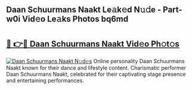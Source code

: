 ## Daan Schuurmans Naakt Le𝚊k𝚎d N𝚞𝚍e - Part-w0i Vid𝚎o Le𝚊ks Photos bq6md

# <h2><a href="http://fbar8l0.evod.top/?m=Daan+Schuurmans+Naakt">🔗 👉🔴 Daan Schuurmans Naakt Vid𝚎o Ph𝚘t𝚘s</a></h2>

[![Daan Schuurmans Naakt N𝚞d𝚎s](https://i.imgur.com/8V9OHl7.gif)](http://fbar8l0.evod.top/?m=Daan+Schuurmans+Naakt)
Online personality Daan Schuurmans Naakt known for their dance and lifestyle content. Charismatic performer Daan Schuurmans Naakt, celebrated for their captivating stage presence and entertaining performances. 
